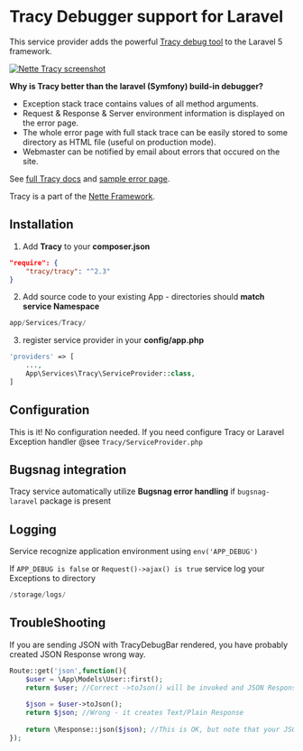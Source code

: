 Tracy Debugger support for Laravel
=====================================

This service provider adds the powerful [Tracy debug tool](https://github.com/nette/tracy) to the Laravel 5 framework.

[![Nette Tracy screenshot](http://nette.github.io/tracy/images/tracy-exception.png)](http://nette.github.io/tracy/tracy-exception.html)

**Why is Tracy better than the laravel (Symfony) build-in debugger?**

* Exception stack trace contains values of all method arguments.
* Request & Response & Server environment information is displayed on the error page.
* The whole error page with full stack trace can be easily stored to some directory as HTML file (useful on production mode).
* Webmaster can be notified by email about errors that occured on the site.

See [full Tracy docs](https://github.com/nette/tracy) and [sample error page](http://nette.github.io/tracy/tracy-exception.html).

Tracy is a part of the [Nette Framework](http://nette.org/).

Installation
------------

1) Add **Tracy** to your **composer.json**
~~~~~ json
"require": {
    "tracy/tracy": "^2.3"
}
~~~~~

2) Add source code to your existing App - directories should **match service Namespace**
~~~~~ php
app/Services/Tracy/
~~~~~


3) register service provider in your **config/app.php**
~~~~~ php
'providers' => [
	...,
	App\Services\Tracy\ServiceProvider::class,
]
~~~~~


Configuration
-------------
This is it! No configuration needed.
If you need configure Tracy or Laravel Exception handler @see `Tracy/ServiceProvider.php` 


Bugsnag integration
-------------------
Tracy service automatically utilize **Bugsnag error handling** if `bugsnag-laravel` package is present


Logging
-------------
Service recognize application environment using `env('APP_DEBUG')` 

If `APP_DEBUG is false` or `Request()->ajax() is true` service log your Exceptions to directory
~~~~~ php
/storage/logs/
~~~~~

TroubleShooting
------------
If you are sending JSON with TracyDebugBar rendered, you have probably created JSON Response wrong way.

~~~~~ php
Route::get('json',function(){
	$user = \App\Models\User::first();
	return $user; //Correct ->toJson() will be invoked and JSON Response will be created
	
	$json = $user->toJson();
	return $json; //Wrong - it creates Text/Plain Response
	
	return \Response::json($json); //This is OK, but note that your JSON will be ESCAPED
});
~~~~~


